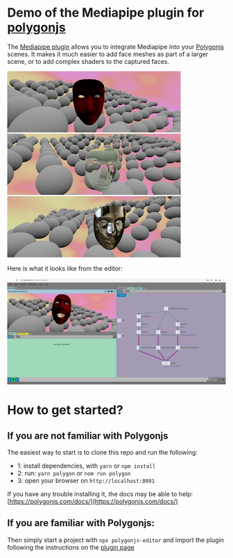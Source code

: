 
# Demo of the Mediapipe plugin for [polygonjs](https://polygonjs.com)

The [Mediapipe plugin](https://github.com/polygonjs/plugin-mediapipe-facemesh) allows you to integrate Mediapipe into your [Polygonjs](https://polygonjs.com) scenes. It makes it much easier to add face meshes as part of a larger scene, or to add complex shaders to the captured faces.


<img src="https://github.com/polygonjs/example-plugin-mediapipe_facemesh/blob/main/public/images/fire.gif?raw=true" />
<img src="https://github.com/polygonjs/example-plugin-mediapipe_facemesh/blob/main/public/images/transparent.gif?raw=true" />
<img src="https://github.com/polygonjs/example-plugin-mediapipe_facemesh/blob/main/public/images/metal.gif?raw=true" />

Here is what it looks like from the editor:

<img src="https://github.com/polygonjs/example-plugin-mediapipe_facemesh/blob/main/public/images/editor.jpg?raw=true" />






# How to get started?

## If you are not familiar with Polygonjs

The easiest way to start is to clone this repo and run the following:

- 1: install dependencies, with `yarn` or `npm install`
- 2: run: `yarn polygon` or `nom run polygon`
- 3: open your browser on `http://localhost:8091`

If you have any trouble installing it, the docs may be able to help: [https://polygonjs.com/docs/](https://polygonjs.com/docs/)

## If you are familiar with Polygonjs:

Then simply start a project with `npx polygonjs-editor` and import the plugin following the instructions on the [plugin page](https://github.com/polygonjs/plugin-mediapipe-facemesh)